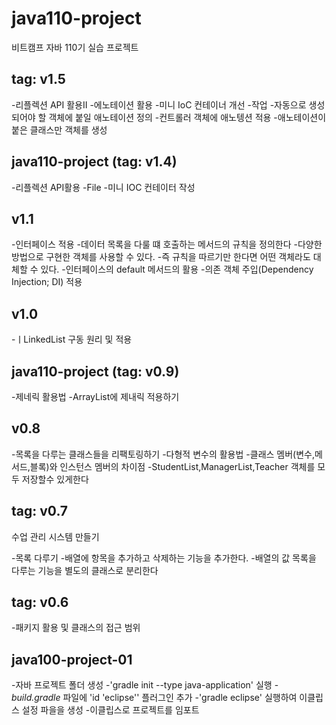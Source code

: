 # java110-project
비트캠프 자바 110기 실습 프로젝트
## tag: v1.5
-리플렉션 API 활용II
-에노테이션 활용
-미니 IoC 컨테이너 개선
-작업
    -자동으로 생성되어야 할 객체에 붙일 애노테이션 정의
    -컨트롤러 객체에 애노텡션 적용
    -애노테이션이 붙은 클래스만 객체를 생성

## java110-project (tag: v1.4)
-리플렉션 API활용
-File 
-미니 IOC 컨테이터 작성

## v1.1
-인터페이스 적용
-데이터 목록을 다룰 떄 호출하는 메서드의 규칙을 정의한다
    -다양한 방법으로 구현한 객체를 사용할 수 있다.
    -즉 규칙을 따르기만 한다면 어떤 객체라도 대체할 수 있다.
-인터페이스의 default 메서드의 활용
-의존 객체 주입(Dependency Injection; DI) 적용

## v1.0
-ㅣLinkedList 구동 원리 및 적용

## java110-project (tag: v0.9)
-제네릭 활용법 
-ArrayList에 제내릭 적용하기

## v0.8
-목록을 다루는 클래스들을 리팩토링하기
-다형적 변수의 활용법
-클래스 멤버(변수,메서드,블록)와 인스턴스 멤버의 차이점
-StudentList,ManagerList,Teacher  객체를 모두 저장할수 있게한다

## tag: v0.7
수업 관리 시스템 만들기

-목록 다루기
-배열에 항목을 추가하고 삭제하는 기능을 추가한다.
-배열의 값 목록을 다루는 기능을 별도의 클래스로 분리한다

## tag: v0.6
-패키지 활용 및 클래스의 접근 범위

## java100-project-01
-자바 프로젝트 폴더 생성
-'gradle init --type java-application' 실행
-*build.gradle* 파일에 'id 'eclipse'' 플러그인 추가
-'gradle eclipse' 실행하여 이클립스 설정 파을을 생성
-이클립스로 프로젝트를 임포트
